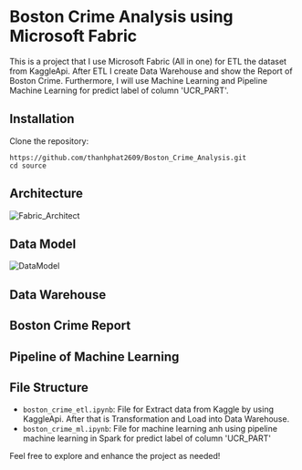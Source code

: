 # Boston Crime Analysis using Microsoft Fabric

This is a project that I use Microsoft Fabric (All in one) for ETL the dataset from KaggleApi. After ETL I create Data Warehouse and show the Report of Boston Crime. Furthermore, I will use Machine Learning and Pipeline Machine Learning for predict label of column 'UCR_PART'.

## Installation

Clone the repository:

```
https://github.com/thanhphat2609/Boston_Crime_Analysis.git
cd source
```

## Architecture
![Fabric_Architect](https://github.com/thanhphat2609/Uber_Analytics/assets/84914537/af1f1c7e-cc73-40bf-b4de-baedc16365b4)

## Data Model
![DataModel](https://github.com/thanhphat2609/Boston_Crime_Analysis/assets/84914537/3076ea0f-d880-42db-8510-300a06d7e796)

## Data Warehouse

## Boston Crime Report

## Pipeline of Machine Learning

## File Structure

- `boston_crime_etl.ipynb`: File for Extract data from Kaggle by using KaggleApi. After that is Transformation and Load into Data Warehouse.
- `boston_crime_ml.ipynb`: File for machine learning anh using pipeline machine learning in Spark for predict label of column 'UCR_PART'

Feel free to explore and enhance the project as needed!

